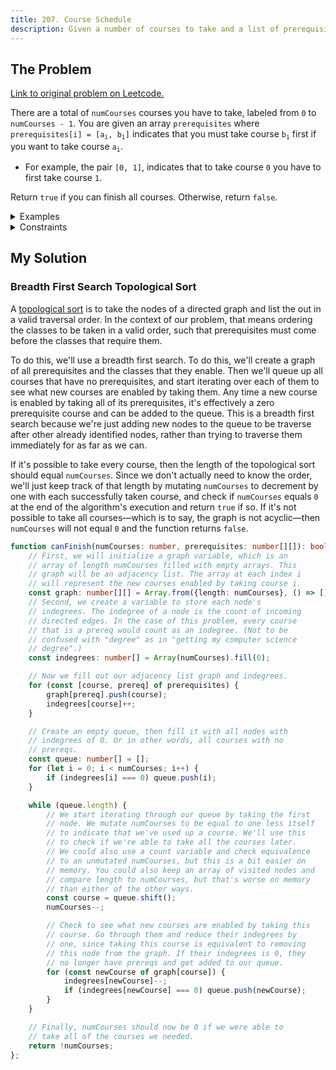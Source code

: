 ```yaml
---
title: 207. Course Schedule
description: Given a number of courses to take and a list of prerequisites, determine if it's possible to take all the courses you need.
---
```


## The Problem

[Link to original problem on Leetcode.](https://leetcode.com/problems/course-schedule/)

There are a total of `numCourses` courses you have to take, labeled from `0` to `numCourses - 1`. You are given an array `prerequisites` where <code>prerequisites[i] = [a<sub>i</sub>, b<sub>i</sub>]</code> indicates that you must take course <code>b<sub>i</sub></code> first if you want to take course <code>a<sub>i</sub></code>.

- For example, the pair `[0, 1]`, indicates that to take course `0` you have to first take course `1`.

Return `true` if you can finish all courses. Otherwise, return `false`.

<details>
<summary>Examples</summary>

Example 1:

```
Input: numCourses = 2, prerequisites = [[1,0]]
Output: true
Explanation: There are a total of 2 courses to take. 
To take course 1 you should have finished course 0. So it is possible.
```

Example 2:

```
Input: numCourses = 2, prerequisites = [[1,0],[0,1]]
Output: false
Explanation: There are a total of 2 courses to take. 
To take course 1 you should have finished course 0, and to take course 0 you should also have finished course 1. So it is impossible.
```
</details>

<details>
<summary>Constraints</summary>


- `1 <= numCourses <= 2000`
- `0 <= prerequisites.length <= 5000`
- `prerequisites[i].length == 2`
- <code>0 <= a<sub>i</sub>, b<sub>i</sub> < numCourses</code>
- All the pairs `prerequisites[i]` are unique.

</details>

## My Solution

### Breadth First Search Topological Sort

A [topological sort](https://en.wikipedia.org/wiki/Topological_sorting) is to take the nodes of a directed graph and list the out in a valid traversal order. In the context of our problem, that means ordering the classes to be taken in a valid order, such that prerequisites must come before the classes that require them.

To do this, we'll use a breadth first search. To do this, we'll create a graph of all prerequisites and the classes that they enable. Then we'll queue up all courses that have no prerequisites, and start iterating over each of them to see what new courses are enabled by taking them. Any time a new course is enabled by taking all of its prerequisites, it's effectively a zero prerequisite course and can be added to the queue. This is a breadth first search because we're just adding new nodes to the queue to be traverse after other already identified nodes, rather than trying to traverse them immediately for as far as we can.

If it's possible to take every course, then the length of the topological sort should equal `numCourses`. Since we don't actually need to know the order, we'll just keep track of that length by mutating `numCourses` to decrement by one with each successfully taken course, and check if `numCourses` equals `0` at the end of the algorithm's execution and return `true` if so. If it's not possible to take all courses—which is to say, the graph is not acyclic—then `numCourses` will not equal `0` and the function returns `false`.

```typescript
function canFinish(numCourses: number, prerequisites: number[][]): boolean {
	// First, we will initialize a graph variable, which is an
	// array of length numCourses filled with empty arrays. This
	// graph will be an adjacency list. The array at each index i
	// will represent the new courses enabled by taking course i.
	const graph: number[][] = Array.from({length: numCourses}, () => []);
	// Second, we create a variable to store each node's
	// indegrees. The indegree of a node is the count of incoming
	// directed edges. In the case of this problem, every course
	// that is a prereq would count as an indegree. (Not to be
	// confused with "degree" as in "getting my computer science
	// degree".)
	const indegrees: number[] = Array(numCourses).fill(0);

	// Now we fill out our adjacency list graph and indegrees.
	for (const [course, prereq] of prerequisites) {
		graph[prereq].push(course);
		indegrees[course]++;
	}

	// Create an empty queue, then fill it with all nodes with
	// indegrees of 0. Or in other words, all courses with no
	// prereqs.
	const queue: number[] = [];
	for (let i = 0; i < numCourses; i++) {
		if (indegrees[i] === 0) queue.push(i);
	}

	while (queue.length) {
		// We start iterating through our queue by taking the first
		// node. We mutate numCourses to be equal to one less itself
		// to indicate that we've used up a course. We'll use this
		// to check if we're able to take all the courses later.
		// We could also use a count variable and check equivalence
		// to an unmutated numCourses, but this is a bit easier on
		// memory. You could also keep an array of visited nodes and
		// compare length to numCourses, but that's worse on memory
		// than either of the other ways.
		const course = queue.shift();
		numCourses--;

		// Check to see what new courses are enabled by taking this
		// course. Go through them and reduce their indegrees by
		// one, since taking this course is equivalent to removing
		// this node from the graph. If their indegrees is 0, they
		// no longer have prereqs and get added to our queue.
		for (const newCourse of graph[course]) {
			indegrees[newCourse]--;
			if (indegrees[newCourse] === 0) queue.push(newCourse);
		}
	}

	// Finally, numCourses should now be 0 if we were able to
	// take all of the courses we needed.
	return !numCourses;
};
```
